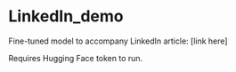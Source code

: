 # LinkedIn_demo
Fine-tuned model to accompany LinkedIn article:
[link here]

Requires Hugging Face token to run.
